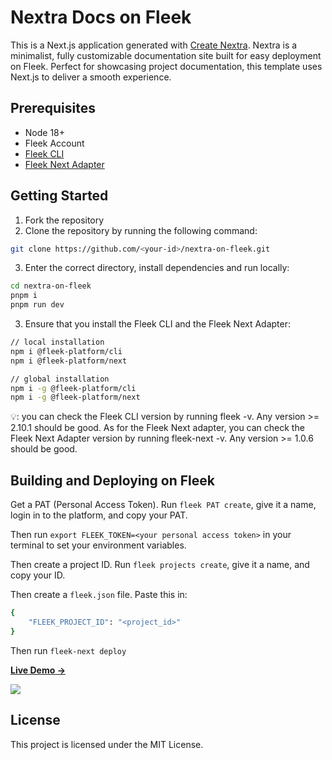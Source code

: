 # Nextra Docs on Fleek

This is a Next.js application generated with
[Create Nextra](https://github.com/shuding/nextra-docs-template).
Nextra is a minimalist, fully customizable documentation site built for easy deployment on Fleek. Perfect for showcasing project documentation, this template uses Next.js to deliver a smooth experience.

## Prerequisites 
- Node 18+
- Fleek Account
- [Fleek CLI](https://www.npmjs.com/package/@fleek-platform/cli)
- [Fleek Next Adapter](https://www.npmjs.com/package/@fleek-platform/next)

## Getting Started
1. Fork the repository
2. Clone the repository by running the following command:
```bash
git clone https://github.com/<your-id>/nextra-on-fleek.git
```
3. Enter the correct directory, install dependencies and run locally:
```bash
cd nextra-on-fleek
pnpm i
pnpm run dev
```
3. Ensure that you install the Fleek CLI and the Fleek Next Adapter:
```bash
// local installation
npm i @fleek-platform/cli
npm i @fleek-platform/next

// global installation
npm i -g @fleek-platform/cli
npm i -g @fleek-platform/next
```
💡: you can check the Fleek CLI version by running fleek -v. Any version >= 2.10.1 should be good. As for the Fleek Next adapter, you can check the Fleek Next Adapter version by running fleek-next -v. Any version >= 1.0.6 should be good.

## Building and Deploying on Fleek

Get a PAT (Personal Access Token). Run `fleek PAT create`, give it a name, login in to the platform, and copy your PAT.

Then run `export FLEEK_TOKEN=<your personal access token>` in your terminal to set your environment variables.


Then create a project ID. Run `fleek projects create`, give it a name, and copy your ID.

Then create a `fleek.json` file. Paste this in:

```bash
{
    "FLEEK_PROJECT_ID": "<project_id>"
}
```

Then run `fleek-next deploy`


[**Live Demo →**](https://old-russia-early.functions.on-fleek.app/)

[![](.github/screenshot.png)](https://old-russia-early.functions.on-fleek.app/)

## License

This project is licensed under the MIT License.
